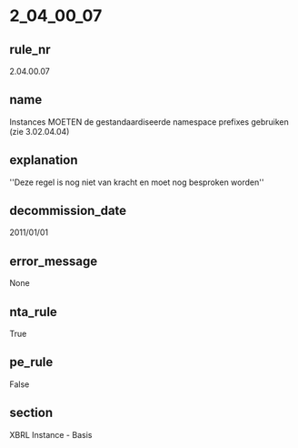 # 2_04_00_07

## rule_nr
2.04.00.07

## name
Instances MOETEN de gestandaardiseerde namespace prefixes gebruiken (zie 3.02.04.04)

## explanation
''Deze regel is nog niet van kracht en moet nog besproken worden''

## decommission_date
2011/01/01

## error_message
None

## nta_rule
True

## pe_rule
False

## section
XBRL Instance - Basis

